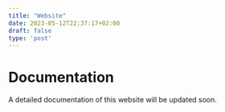 ```yaml
---
title: "Website"
date: 2023-05-12T22:37:17+02:00
draft: false
type: 'post'
---
```


# Documentation

A detailed documentation of this website will be updated soon.

